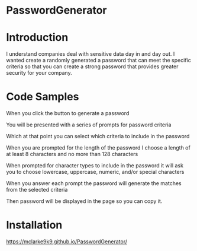 # PasswordGenerator

# Introduction
I understand companies deal with sensitive data day in and day out. I wanted create a randomly generated a password that can meet the specific criteria so that you can create a strong password that provides greater security for your company.

# Code Samples
When you click the button to generate a password

You will be presented with a series of prompts for password criteria

Which at that point you can select which criteria to include in the password

When you are prompted for the length of the password I choose a length of at least 8 characters and no more than 128 characters

When prompted for character types to include in the password it will ask you to choose lowercase, uppercase, numeric, and/or special characters

When you answer each prompt the password will generate the matches from the selected criteria

Then password will be displayed in the page so you can copy it.

# Installation
https://mclarke9k9.github.io/PasswordGenerator/
